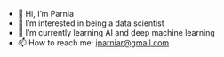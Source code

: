 - 👋 Hi, I’m Parnia
- 👀 I’m interested in being a data scientist
- 🌱 I’m currently learning AI and deep machine learning
- 📫 How to reach me: iparniar@gmail.com

<!---
iparniar/iparniar is a ✨ special ✨ repository because its `README.md` (this file) appears on your GitHub profile.
You can click the Preview link to take a look at your changes.
--->

